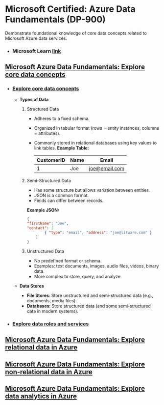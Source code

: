 # Microsoft Certified: Azure Data Fundamentals (DP-900)

Demonstrate foundational knowledge of core data concepts related to Microsoft Azure data services.

- ### Microsoft Learn [link](https://learn.microsoft.com/en-us/credentials/certifications/azure-data-fundamentals/?practice-assessment-type=certification)

## [Microsoft Azure Data Fundamentals: Explore core data concepts](https://learn.microsoft.com/en-us/training/paths/azure-data-fundamentals-explore-core-data-concepts/)

- ### [Explore core data concepts](https://learn.microsoft.com/en-us/training/modules/explore-core-data-concepts/)

  - **Types of Data**
    1. Structured Data
       - Adheres to a fixed schema.
       - Organized in tabular format (rows = entity instances, columns = attributes).
       - Commonly stored in relational databases using key values to link tables.
        **Example Table:**

            | CustomerID | Name  | Email          |
            |------------|-------|----------------|
            | 1          | Joe   | <joe@email.com>  |

    2. Semi-Structured Data
       - Has some structure but allows variation between entities.
       - JSON is a common format.
       - Fields can differ between records.

       **Example JSON:**

        ```json
        {
        "firstName": "Joe",
        "contact": [
                { "type": "email", "address": "joe@litware.com" }
            ]
        }
        ```

    3. Unstructured Data
       - No predefined format or schema.
       - Examples: text documents, images, audio files, videos, binary data.
       - More complex to store, query, and analyze.

  - **Data Stores**
    - **File Stores**: Store unstructured and semi-structured data (e.g., documents, media files).
    - **Databases**: Store structured data (and some semi-structured data in modern systems).

- ### [Explore data roles and services](https://learn.microsoft.com/en-us/training/modules/explore-roles-responsibilities-world-of-data/)

## [Microsoft Azure Data Fundamentals: Explore relational data in Azure](https://learn.microsoft.com/en-us/training/paths/azure-data-fundamentals-explore-relational-data/)

## [Microsoft Azure Data Fundamentals: Explore non-relational data in Azure](https://learn.microsoft.com/en-us/training/paths/azure-data-fundamentals-explore-non-relational-data/)

## [Microsoft Azure Data Fundamentals: Explore data analytics in Azure](https://learn.microsoft.com/en-us/training/paths/azure-data-fundamentals-explore-data-warehouse-analytics/)
